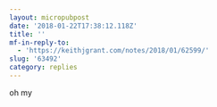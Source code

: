 ```yaml
---
layout: micropubpost
date: '2018-01-22T17:38:12.118Z'
title: ''
mf-in-reply-to:
  - 'https://keithjgrant.com/notes/2018/01/62599/'
slug: '63492'
category: replies
---
```

oh my
